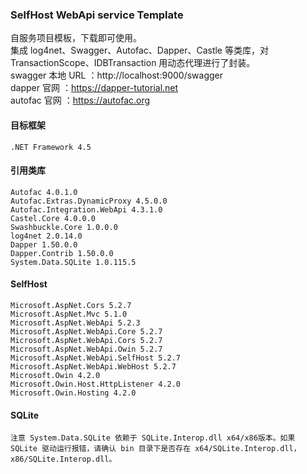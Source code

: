 ### SelfHost WebApi service Template
自服务项目模板，下载即可使用。  
集成 log4net、Swagger、Autofac、Dapper、Castle 等类库，对 TransactionScope、IDBTransaction 用动态代理进行了封装。  
swagger 本地 URL ：http://localhost:9000/swagger  
dapper 官网 ：https://dapper-tutorial.net  
autofac 官网 ：https://autofac.org

#### 目标框架

    .NET Framework 4.5

#### 引用类库

    Autofac 4.0.1.0
    Autofac.Extras.DynamicProxy 4.5.0.0
    Autofac.Integration.WebApi 4.3.1.0
    Castel.Core 4.0.0.0
    Swashbuckle.Core 1.0.0.0
    log4net 2.0.14.0
    Dapper 1.50.0.0
    Dapper.Contrib 1.50.0.0
    System.Data.SQLite 1.0.115.5

#### SelfHost

    Microsoft.AspNet.Cors 5.2.7
    Microsoft.AspNet.Mvc 5.1.0
    Microsoft.AspNet.WebApi 5.2.3
    Microsoft.AspNet.WebApi.Core 5.2.7
    Microsoft.AspNet.WebApi.Cors 5.2.7
    Microsoft.AspNet.WebApi.Owin 5.2.7
    Microsoft.AspNet.WebApi.SelfHost 5.2.7
    Microsoft.AspNet.WebApi.WebHost 5.2.7
    Microsoft.Owin 4.2.0
    Microsoft.Owin.Host.HttpListener 4.2.0
    Microsoft.Owin.Hosting 4.2.0

#### SQLite
    
    注意 System.Data.SQLite 依赖于 SQLite.Interop.dll x64/x86版本。如果 SQLite 驱动运行报错，请确认 bin 目录下是否存在 x64/SQLite.Interop.dll，x86/SQLite.Interop.dll。